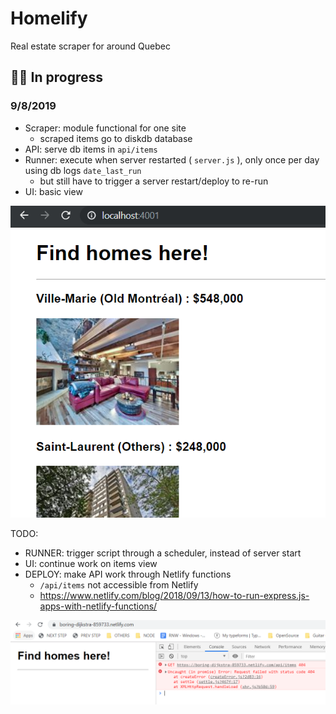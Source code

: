 # Homelify

Real estate scraper for around Quebec

## 🚧👷‍ In progress

### 9/8/2019

* Scraper: module functional for one site
  + scraped items go to diskdb database
* API: serve db items in `api/items` 
* Runner: execute when server restarted ( `server.js` ), only once per day using db logs `date_last_run` 
  + but still have to trigger a server restart/deploy to re-run
* UI: basic view

![](screens/2019-09-08-19-03-52.png)

TODO: 

* RUNNER: trigger script through a scheduler, instead of server start
* UI: continue work on items view
* DEPLOY: make API work through Netlify functions
  + `/api/items` not accessible from Netlify 
  + https://www.netlify.com/blog/2018/09/13/how-to-run-express.js-apps-with-netlify-functions/

![](screens/2019-09-08-19-18-37.png)

